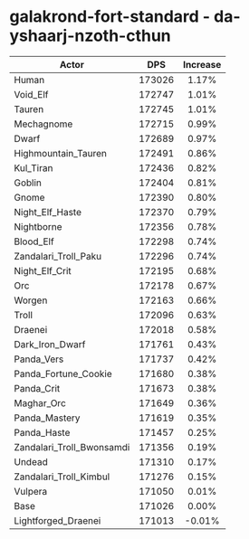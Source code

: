 # galakrond-fort-standard - da-yshaarj-nzoth-cthun
| Actor | DPS | Increase |
|---|:---:|:---:|
|Human|173026|1.17%|
|Void_Elf|172747|1.01%|
|Tauren|172745|1.01%|
|Mechagnome|172715|0.99%|
|Dwarf|172689|0.97%|
|Highmountain_Tauren|172491|0.86%|
|Kul_Tiran|172436|0.82%|
|Goblin|172404|0.81%|
|Gnome|172390|0.80%|
|Night_Elf_Haste|172370|0.79%|
|Nightborne|172356|0.78%|
|Blood_Elf|172298|0.74%|
|Zandalari_Troll_Paku|172296|0.74%|
|Night_Elf_Crit|172195|0.68%|
|Orc|172178|0.67%|
|Worgen|172163|0.66%|
|Troll|172096|0.63%|
|Draenei|172018|0.58%|
|Dark_Iron_Dwarf|171761|0.43%|
|Panda_Vers|171737|0.42%|
|Panda_Fortune_Cookie|171680|0.38%|
|Panda_Crit|171673|0.38%|
|Maghar_Orc|171649|0.36%|
|Panda_Mastery|171619|0.35%|
|Panda_Haste|171457|0.25%|
|Zandalari_Troll_Bwonsamdi|171356|0.19%|
|Undead|171310|0.17%|
|Zandalari_Troll_Kimbul|171276|0.15%|
|Vulpera|171050|0.01%|
|Base|171026|0.00%|
|Lightforged_Draenei|171013|-0.01%|
